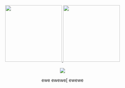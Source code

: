 
<div align="center">
  <a href="https://ayo.so/cursed">
  <img height="180em" src="https://github-readme-stats.vercel.app/api?username=h0ee&show_icons=true&theme=tokyonight&include_all_commits=true&count_private=true"/>
  <img height="180em" src="https://github-readme-stats.vercel.app/api/top-langs/?username=rafaballerini&layout=compact&langs_count=7&theme=tokyonight"
</div>  
  <div style="display: inline_block"><br>
</div>
  
 <div> 
 <a href="https://discord.gg/Fwh3SvdAaK" target="_blank"><img src="https://img.shields.io/badge/Discord-7289DA?style=for-the-badge&logo=discord&logoColor=white" target="_blank"></a> 
   
ewe
   ewewe[
   ewewe
